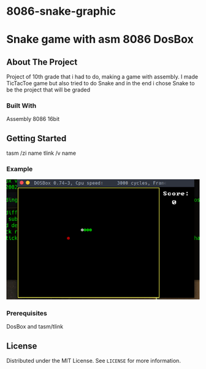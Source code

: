 # 8086-snake-graphic
# Snake game with asm 8086 DosBox


<!-- ABOUT THE PROJECT -->
## About The Project

Project of 10th grade that i had to do, making a game with assembly.
I made TicTacToe game but also tried to do Snake and in the end i chose Snake 
to be the project that will be graded

### Built With

Assembly 8086 16bit

<!-- GETTING STARTED -->
## Getting Started
tasm /zi name
tlink /v name

### Example
![](example.png)

### Prerequisites

DosBox and tasm/tlink

## License

Distributed under the MIT License. See `LICENSE` for more information.






